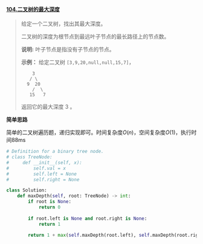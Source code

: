 #### [104.二叉树的最大深度](https://leetcode-cn.com/problems/maximum-depth-of-binary-tree)

> 给定一个二叉树，找出其最大深度。
>
> 二叉树的深度为根节点到最远叶子节点的最长路径上的节点数。
>
> **说明:** 叶子节点是指没有子节点的节点。
>
> **示例：**
> 给定二叉树 `[3,9,20,null,null,15,7]`，
>
> ```
>     3
>    / \
>   9  20
>     /  \
>    15   7
> ```
>
> 返回它的最大深度 3 。

**简单思路**

简单的二叉树遍历题，递归实现即可。时间复杂度$O(n)$，空间复杂度$O(1)$，执行时间88ms

```python
# Definition for a binary tree node.
# class TreeNode:
#     def __init__(self, x):
#         self.val = x
#         self.left = None
#         self.right = None

class Solution:
    def maxDepth(self, root: TreeNode) -> int:
        if root is None:
            return 0
        
        if root.left is None and root.right is None:
            return 1
        
        return 1 + max(self.maxDepth(root.left), self.maxDepth(root.right))
```

